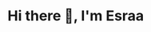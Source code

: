 # Hi there 👋, I'm Esraa 

<!--
**Esraa42000/Esraa42000** is a ✨ _special_ ✨ repository because its `README.md` (this file) appears on your GitHub profile.
                                               
Here are some ideas to get you started:

- 🔭 I’m currently working on ...
- 🌱 I’m currently learning ...
- 👯 I’m looking to collaborate on ...
- 🤔 I’m looking for help with ...
- 💬 Ask me about ...
- 📫 How to reach me: ...
- 😄 Pronouns: ...
- ⚡ Fun fact: ...
-->
